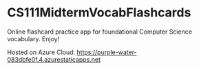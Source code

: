 # CS111MidtermVocabFlashcards
Online flashcard practice app for foundational Computer Science vocabulary. Enjoy! 

Hosted on Azure Cloud: https://purple-water-083dbfe0f.4.azurestaticapps.net
